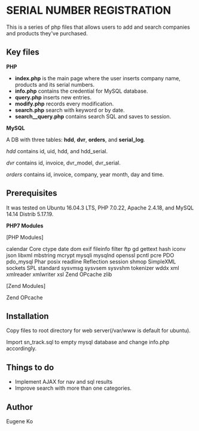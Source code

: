 # SERIAL NUMBER REGISTRATION

 This is a series of php files that allows users to add and search companies and products they've purchased.

## Key files

**PHP**

* **index.php** is the main page where the user inserts company name, products and its serial numbers.
* **info.php** contains the credential for MySQL database.
* **query.php** inserts new entries.
* **modify.php** records every modification.
* **search.php** search with keyword or by date.
* **search__query.php** contains search SQL and saves to session.


**MySQL**

A DB with three tables: **hdd**, **dvr**, **orders**, and **serial\_log**.

*hdd* contains id, uid, hdd, and hdd\_serial.

*dvr* contains id, invoice, dvr\_model, dvr\_serial.

*orders* contains id, invoice, company, year month, day and time.


## Prerequisites

 It was tested on Ubuntu 16.04.3 LTS, PHP 7.0.22, Apache 2.4.18, and MySQL 14.14 Distrib 5.17.19.

**PHP7 Modules**

[PHP Modules] 

calendar
Core
ctype
date
dom
exif
fileinfo
filter
ftp
gd
gettext
hash
iconv
json
libxml
mbstring
mcrypt
mysqli
mysqlnd
openssl
pcntl
pcre
PDO
pdo_mysql
Phar
posix
readline
Reflection
session
shmop
SimpleXML
sockets
SPL
standard
sysvmsg
sysvsem
sysvshm
tokenizer
wddx
xml
xmlreader
xmlwriter
xsl
Zend OPcache
zlib

[Zend Modules]

Zend OPcache


## Installation

Copy files to root directory for web server(/var/www is default for ubuntu).

Import sn\_track.sql to empty mysql database and change info.php accordingly.

## Things to do
* Implement AJAX for nav and sql results
* Improve search with more than one categories.

## Author

Eugene Ko
